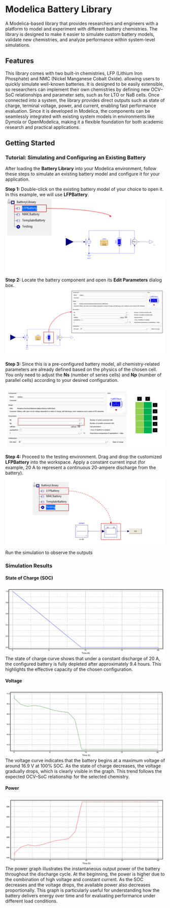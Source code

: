 # Modelica Battery Library
A Modelica-based library that provides researchers and engineers with a platform to model and experiment with different battery chemistries.
The library is designed to make it easier to simulate custom battery models, validate new chemistries, and analyze performance within system-level simulations.

## Features
This library comes with two built-in chemistries, LFP (Lithium Iron Phosphate) and NMC (Nickel Manganese Cobalt Oxide). allowing users to quickly simulate well-known batteries. It is designed to be easily extensible, so researchers can implement their own chemistries by defining new OCV–SoC relationships and parameter sets, such as for LTO or NaB cells. Once connected into a system, the library provides direct outputs such as state of charge, terminal voltage, power, and current, enabling fast performance evaluation. Since it is developed in Modelica, the components can be seamlessly integrated with existing system models in environments like Dymola or OpenModelica, making it a flexible foundation for both academic research and practical applications.

## Getting Started
### Tutorial: Simulating and Configuring an Existing Battery

After loading the **Battery Library** into your Modelica environment, follow these steps to simulate an existing battery model and configure it for your application.  

**Step 1:** Double-click on the existing battery model of your choice to open it. In this example, we will use **LFPBattery**.  
![Step 1](Images/Step1.png)

**Step 2:** Locate the battery component and open its **Edit Parameters** dialog box.  
![Step 2](Images/Step2.png)

**Step 3:** Since this is a pre-configured battery model, all chemistry-related parameters are already defined based on the physics of the chosen cell. You only need to adjust the **Ns** (number of series cells) and **Np** (number of parallel cells) according to your desired configuration. 

![Step 3](Images/Step3U.png)

**Step 4:** Proceed to the testing environment. Drag and drop the customized **LFPBattery** into the workspace. Apply a constant current input (for example, 20 A to represent a continuous 20-ampere discharge from the battery).  

![Step 4](Images/Step4.png)

Run the simulation to observe the outputs

### Simulation Results
#### State of Charge (SOC)
![SOC](Images/SOC.png)
The state of charge curve shows that under a constant discharge of 20 A, the configured battery is fully depleted after approximately 9.4 hours. This highlights the effective capacity of the chosen configuration.


#### Voltage
![Voltage](Images/Voltage.png)
The voltage curve indicates that the battery begins at a maximum voltage of around 16.9 V at 100% SOC. As the state of charge decreases, the voltage gradually drops, which is clearly visible in the graph. This trend follows the expected OCV–SoC relationship for the selected chemistry.

#### Power
![Power](Images/Power.png)
The power graph illustrates the instantaneous output power of the battery throughout the discharge cycle. At the beginning, the power is higher due to the combination of high voltage and constant current. As the SOC decreases and the voltage drops, the available power also decreases proportionally. This graph is particularly useful for understanding how the battery delivers energy over time and for evaluating performance under different load conditions.
